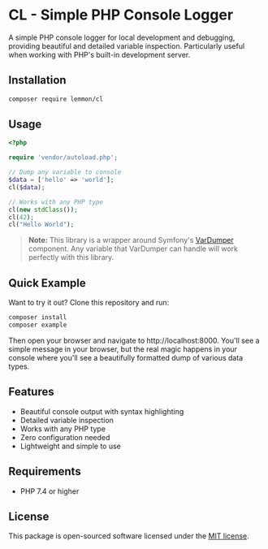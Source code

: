 # CL - Simple PHP Console Logger

A simple PHP console logger for local development and debugging, providing beautiful and detailed variable inspection. Particularly useful when working with PHP's built-in development server.

## Installation

```bash
composer require lemmon/cl
```

## Usage

```php
<?php

require 'vendor/autoload.php';

// Dump any variable to console
$data = ['hello' => 'world'];
cl($data);

// Works with any PHP type
cl(new stdClass());
cl(42);
cl("Hello World");
```

> **Note:** This library is a wrapper around Symfony's [VarDumper](https://symfony.com/doc/current/components/var_dumper.html) component. Any variable that VarDumper can handle will work perfectly with this library.

## Quick Example

Want to try it out? Clone this repository and run:

```bash
composer install
composer example
```

Then open your browser and navigate to http://localhost:8000. You'll see a simple message in your browser, but the real magic happens in your console where you'll see a beautifully formatted dump of various data types.

## Features

- Beautiful console output with syntax highlighting
- Detailed variable inspection
- Works with any PHP type
- Zero configuration needed
- Lightweight and simple to use

## Requirements

- PHP 7.4 or higher

## License

This package is open-sourced software licensed under the [MIT license](LICENSE).
